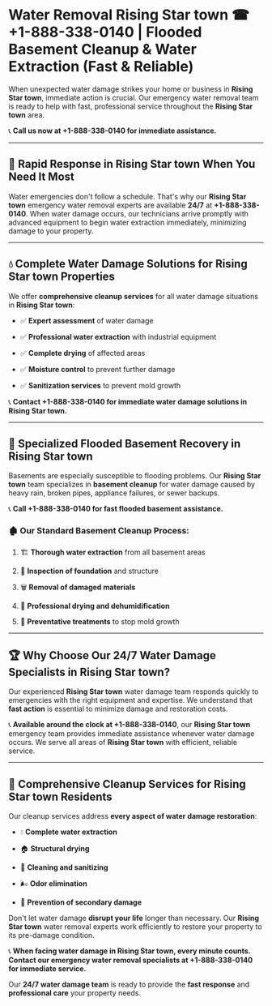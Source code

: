 # Water Removal Rising Star town ☎ +1-888-338-0140 | Flooded Basement Cleanup & Water Extraction (Fast & Reliable)

When unexpected water damage strikes your home or business in **Rising Star town**, immediate action is crucial. Our emergency water removal team is ready to help with fast, professional service throughout the **Rising Star town** area. 

📞 **Call us now at +1-888-338-0140 for immediate assistance.**
---
## 🚀 Rapid Response in Rising Star town When You Need It Most
Water emergencies don't follow a schedule. That's why our **Rising Star town** emergency water removal experts are available **24/7** at **+1-888-338-0140**. When water damage occurs, our technicians arrive promptly with advanced equipment to begin water extraction immediately, minimizing damage to your property.
---
## 💧 Complete Water Damage Solutions for Rising Star town Properties
We offer **comprehensive cleanup services** for all water damage situations in **Rising Star town**:
- ✅ **Expert assessment** of water damage  
- ✅ **Professional water extraction** with industrial equipment  
- ✅ **Complete drying** of affected areas  
- ✅ **Moisture control** to prevent further damage  
- ✅ **Sanitization services** to prevent mold growth  
📞 **Contact +1-888-338-0140 for immediate water damage solutions in Rising Star town.**
---
## 🌊 Specialized Flooded Basement Recovery in Rising Star town
Basements are especially susceptible to flooding problems. Our **Rising Star town** team specializes in **basement cleanup** for water damage caused by heavy rain, broken pipes, appliance failures, or sewer backups. 
📞 **Call +1-888-338-0140 for fast flooded basement assistance.**
### 🏚️ Our Standard Basement Cleanup Process:
1. 🏗️ **Thorough water extraction** from all basement areas  
2. 🔎 **Inspection of foundation** and structure  
3. 🗑️ **Removal of damaged materials**  
4. 💨 **Professional drying and dehumidification**  
5. 🚫 **Preventative treatments** to stop mold growth  
---
## 🏆 Why Choose Our 24/7 Water Damage Specialists in Rising Star town?
Our experienced **Rising Star town** water damage team responds quickly to emergencies with the right equipment and expertise. We understand that **fast action** is essential to minimize damage and restoration costs.
📞 **Available around the clock at +1-888-338-0140**, our **Rising Star town** emergency team provides immediate assistance whenever water damage occurs. We serve all areas of **Rising Star town** with efficient, reliable service.
---
## 🧹 Comprehensive Cleanup Services for Rising Star town Residents
Our cleanup services address **every aspect of water damage restoration**:
- 💧 **Complete water extraction**  
- 🏠 **Structural drying**  
- 🧼 **Cleaning and sanitizing**  
- 🌬️ **Odor elimination**  
- 🚫 **Prevention of secondary damage**  
Don't let water damage **disrupt your life** longer than necessary. Our **Rising Star town** water removal experts work efficiently to restore your property to its pre-damage condition.
📞 **When facing water damage in Rising Star town, every minute counts. Contact our emergency water removal specialists at +1-888-338-0140 for immediate service.**
Our **24/7 water damage team** is ready to provide the **fast response** and **professional care** your property needs.
